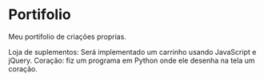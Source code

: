 # Portifolio
 Meu portifolio de criações proprias.

 Loja de suplementos: Será implementado um carrinho usando JavaScript e jQuery.
 Coração: fiz um programa em Python onde ele desenha na tela um coração.